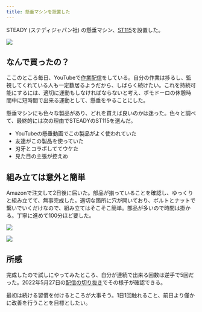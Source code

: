 ```yaml
---
title: 懸垂マシンを設置した
---
```

STEADY (ステディジャパン社) の懸垂マシン、[ST115](https://www.amazon.co.jp/dp/B09K3QQBKH)を設置した。

![](https://lh3.googleusercontent.com/docs/ADP-6oFvTYUqJpMgM006-IOJ3hO_uaHwJjhSHVUrIetkvTG8Mc-Bnz7h73aqFLEgw7gRM0pdhyIS4oQm-uJNeWQa8IexYK3VCl6QjDhzvhjrTmNRgGj3By61JH75s8S7bpOlfPFQ83BvbMRjxgHTb4qtWwg83pfdAytTLjDNJ_fgTWNT3IglYOC7pbHddbMQz7cmNK7mm-nWBxUPIWof7I1xrPsyEfLjc8yPMpalNlsQQOPfkQna1NogKk6HLznWP4TbV9-Y8qmRNUBzU-6Ri5ek7RNYuItlnlQ-ovUQs0--bXxzSP-vxzBgNdrQkeM_vhMbhLWAY0LXMOGJgi7-GwEzUJgsKSShpE7E1WSPHzZ79xZYauY-N3dPGnfw4Pg1Ebbag4v9crr6zz8eUaoa_zaKvkGYQElkZqA0oxZunSjVNo0c8LeGuCJtHGw3MT7LHG5PvOEI1bwekEurKSCcIVaiQyJSNiTQ5BKzCoee8Mb597FJtLMkSKLxUcsnwVpYeIRyTagzE-hZCJ48BsDiqiYheFT0UTNJDYfu5WXkdjQc7i8P6CvUU6tHSYa95M8OgSsipqvLxqQFlKFFlpPenSmpjSdzEsOzx1SlMe-i9b19YVoXckmQ1--0ID4ceQTsQrHYBryQw5FUrc9h2cc8ZYo1Qj3lxfxD1ruRtmvaue87Cqgna_YAvxcSWQUaRdWzjwke4m67y0GWjmOjf3k3DlMgy7tUg2gBA21Rp43gyQV9OWdHPm2h8zWnlIptPBJ3lPsgnpo5Qx-uQ3KcsYdjPUeK5cmZMOu55ptR7o5kbePgZIkoVLVh6cr70K6zplQKBBxDEL7hEaUjl5sIbyPfboKORVCGH_5J8ulTQW0PAHbNWGykbUwsFOqfakiIXyM9Yxe43wioWZyG-E1q9UW1hFxsWUMUf1W0Jg4UADU3-ZwlBSlzWzNp4H2hPRMybhadFtatW5HCNFA7H777Y8Bspx_LmMMh_WiPpdA69NI264WRDZDxR7V9jTE-VABUJDiFuTT2--aNRiWCtwJ4aENqzk5QXqXk3hFUegOIGNTsXObuX_cK6YRvePFXRkuRzGR2i8XZksGOtuEZP07yxRITuCZMbejldwAFiIEctbMv7vrJDqsoiQr0S5rxOhknYUez1x3mNqlPtxHdiJ6KSlGd8MYxq51zD875lR_CRVqA3_qDMiD56DznAjUBSmzos2OS_CxyeWMwu4MFvIwE8ycoy95cl0liABi6uaPk29wO7EJeNgtCy7lm)

なんで買ったの？
--------

ここのところ毎日、YouTubeで[作業配信](https://www.youtube.com/c/r7kamura)をしている。自分の作業は捗るし、監視してくれている人も一定数居るようだから、しばらく続けたい。これを持続可能にするには、適切に運動もしなければならないと考え、ポモドーロの休憩時間中に短時間で出来る運動として、懸垂をやることにした。

懸垂マシンにも色々な製品があり、どれを買えば良いのかは迷った。色々と調べて、最終的には次の理由でSTEADYのST115を選んだ。

*   YouTubeの懸垂動画でこの製品がよく使われていた
*   友達がこの製品を使っていた
*   刃牙とコラボしててウケた
*   見た目の主張が控えめ

組み立ては意外と簡単
----------

Amazonで注文して2日後に届いた。部品が揃っていることを確認し、ゆっくりと組み立てて、無事完成した。適切な箇所に穴が開いており、ボルトとナットで繋いでいくだけなので、組み立てはそこそこ簡単。部品が多いので時間は掛かる。丁寧に進めて100分ほど要した。

![](https://lh3.googleusercontent.com/docs/ADP-6oHQI2R7fcwICuEfTgwGKRgDYAJN4kat4cpayuBS26SsOhhzUM4Z4PRsu86IXUO6CvWvjuaGlgl0j5-7kohrDTuPzMqSrCr36PVNFrPwhAXohG3KFN_Hvt5LQOMEo_gIvQqamUahGFqpyq6Czs5h9jh0tJow4v9GJlUWUSt5HV3I45QASlo4ytCLh6q-TfozKzt3ybu7zZ0SRod4CTKY8PbLWhP7Jvic3wQtV8PSJhwyV5ZaP9A9dOltBiHp3rOTCtRl_xJOy4ZZZo_XtSJsBLPUXC1FlyuCkOliZUIGqPpom1BkKJB0m1m80f6en7Fy0FnioCi_B3-RhYOAjBt9phztx4V9XZ2yYrnQ6PqSMGMsbi8qirK6VqPYzsI0doGAiQB9iePN3OQcYakZhtJCX5qjh-TD5paWIPwhsVD2NtjEfDcYW-uH5wlPH90NtXPprXmkI4vhD8pElenSqva3P4eaJrLSzvXtQf8Md_Nvj064VY31criuThmOB5JHuE-Ri3eMyUs4yFerMkLRdxpg2pWY1I4eeFDoqpan3kvJ15ySwq2sC4-YKOGR1tyI2qaRjhdNOsjG71YkHPPwrsqczLHdi67Zku0E1ZFG3eenNlHe52u86Hm3ntQZMuPW3A3lbzOFb8jm9hfDAEg28hwoEQHU43UFA9NKmt0YziLQEUfLv11JMFr0fJgiXaDVnBGqHaggG8yPA2Pd_UMYiYcnRusbpaFJVFK5Gr7SynWwBzBF9tu-6dzFk6D46gtYqfPQF6o017mZgf-7mtSTEjRK-csIbcJSpWVhZnhOSOHD_Nx48Fp6bqJHOMqatuKkzITef2tyK7ibJc7np86C3SMU259g9sL5qP1Yl5wPC5Xjs3T7OlG0-2c1res81hTVP6-4oxbn2F9hIN_7AQe8WFybpNVH-5rZThY0IpC3H48U1Fzj1u32agLXHA5V4epdd7aIr10HOdtrI8tobR2hYbxNfeEqq62wf8HxifZBYUfURWTCmpITuBlWYr_M7T4cx8IMAjI_2mCJTZqXrMIEkQ5khVkIQQfN6rBh6kIaSC-aPHa1-uCsq2PpRc3fnSDs7o8Mj_Eoec1VvMmeKr8gDqX_OtNPZPbQSX1-0rNeM8Po8ZGRmrX2At0zysBRGM6UqT4xy4w5os25B5ooZFxXV2AbO0Bndmfs8zOYSueJsXKNq3PhyEAwwB0H7r0awSvW4n1NvuRESA6xAXy1esOAfpG0B3-KHwSWtYYkc72OkAses_HvPcH7)

![](https://lh3.googleusercontent.com/docs/ADP-6oE0kpa0jGwyRLxo6u_m0QHo3bdY2aqiWtd0fsbYbpHrxbbe0x6Q7zc8Fq583j54q4daW5EeNHGxxf7iDrkmc38AZO-SxG53vbpjRTwDVZajBrAsdME-KCEJF1KOwa39B1nPrp7NE3-ZPxBvX2yTN1i3uCjHQnsPz1ZZ3h_mIxkUHbFoHo9iQ-nZ9BzbhA86O0pnBEzf4usUFmulPaJwwYxYO6YSuaDzxLSQRNCrweMtnetwOEV0MW_pNa4pqG2aS2DrUdx1vN7cF4X5VWZFtCeMSc-itIa8ZzqHh5ImDqZiOi2JM26ZexSXCZw2OgYVwPs0m8svk2cRl_21bNAiw5Z62gncTdvsTJG3F6iRjsY2GHibDdgbvHbueZ8pL4jNwb-EJyXyYdZfHdL68YVBf08FsYwx4lMclt-P1pgvjxzH1hFca7Wm28pJvf395lvJa7S8QKI5zkiuR2ai96hjf-5L1oE5xxk9m9jgzzawMBmEtdYUCMJYTO-KALPuacM-ZoAm3ASuExvCVWdFNmMJECtql8teAqheA5H6pdmXJZZOeosRgPjCwMIHU4o7igRpDkifhMksxw752ajVOqwvAhUP0f1lrThpzmrksLKVoJpyi37KXvSgFz0mWXMJ3XirgBX363uag9b_yTfhQifqkBwqDH2pYIhxsKfaC5KCd-v9izfGHloBNquOD8Zm9zmh0R_UsjATrkSOxdr38JDIK56j4WHss0pNe_F8WDqA-dJwJ45NzSf2jUVqxPhC-inxkCP4eGiy4eSTS43Pw9ahXILmi_6shsFA2bAz_9INlKEdvNbRvpWgR_UwIVx5KH9g9fSLuVhbOiJcJ7S1eym3LJA6nkvPnk_1Bgq9Pv_qiqptB9OoKUDcZb2L5o7019gb3ZecwbJ18NsgWq4MEMRkZMAn11zxNDFQKIxUxFUqrSvBtlifim1QC7H4bkkb2yNGI35ReWTEyr810YXFaVKaT4um6I7Bt1dzGqLHMDH19mRgTOgN8kIMkESq9GXO7SedUn_o93UvNrkI_xelGxdef2c32KqRc7U2VcoCP44EM76JDN0jnUhsuJZ1IxBJ_u_JwH-13weiNZCqNPWoGcXg66I-G7oWCg8NSFjdZxtRaXkVKGsDo_KeWnwaJ509EGqKDpH-8_FOOB1K6WItJHEDlU3I3Oh4QR-5UOtncpuTEsDGIl3mqAmtShFL0Q3OxBnK2dRGd7AZUbz5nTTdBOmiy_TSXcpzYPFUGJEqB8z7mKEJC2tN)

所感
--

完成したので試しにやってみたところ、自分が連続で出来る回数は逆手で5回だった。2022年5月27日の[配信の切り抜き](https://www.youtube.com/clip/Ugkxy2NXpdlfZF0kT9s-MoCOrbB1wpWEryK9)でその様子が確認できる。

最初は続ける習慣を付けるところが大事そう。1日1回触れること、前日より僅かに改善を行うことを目標としたい。

